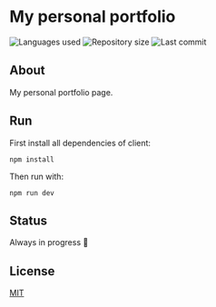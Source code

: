 # My personal portfolio

![Languages used](https://img.shields.io/github/languages/count/isadfrn/isadfrn-dev?style=flat-square)
![Repository size](https://img.shields.io/github/repo-size/isadfrn/isadfrn-dev?style=flat-square)
![Last commit](https://img.shields.io/github/last-commit/isadfrn/isadfrn-dev?style=flat-square)

## About

My personal portfolio page.

## Run

First install all dependencies of client:

```
npm install
```

Then run with:

```
npm run dev
```

## Status

Always in progress 🚧

## License

[MIT](./LICENSE)
